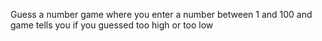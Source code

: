 Guess a number game where you enter a number between 1 and 100 and game tells you if you guessed too high or too low
